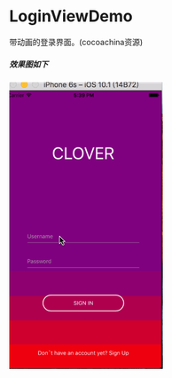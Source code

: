 # LoginViewDemo
带动画的登录界面。(cocoachina资源)


##### 效果图如下

![效果图](https://github.com/zfx5130/LoginViewDemo/blob/master/test.gif)
